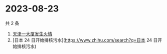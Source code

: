 # 2023-08-23

共 2 条

<!-- BEGIN ZHIHUSEARCH -->
<!-- 最后更新时间 Wed Aug 23 2023 10:11:33 GMT+0800 (China Standard Time) -->
1. [天津一大厦发生火情](https://www.zhihu.com/search?q=天津一大厦发生火情)
1. [日本 24 日开始排核污水](https://www.zhihu.com/search?q=日本 24 日开始排核污水)
<!-- END ZHIHUSEARCH -->
